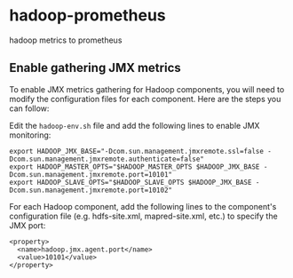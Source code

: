 # hadoop-prometheus
hadoop metrics to prometheus

## Enable gathering JMX metrics

To enable JMX metrics gathering for Hadoop components, you will need to modify the configuration files for each component. Here are the steps you can follow:

Edit the `hadoop-env.sh` file and add the following lines to enable JMX monitoring:
```
export HADOOP_JMX_BASE="-Dcom.sun.management.jmxremote.ssl=false -Dcom.sun.management.jmxremote.authenticate=false"
export HADOOP_MASTER_OPTS="$HADOOP_MASTER_OPTS $HADOOP_JMX_BASE -Dcom.sun.management.jmxremote.port=10101"
export HADOOP_SLAVE_OPTS="$HADOOP_SLAVE_OPTS $HADOOP_JMX_BASE -Dcom.sun.management.jmxremote.port=10102"
```

For each Hadoop component, add the following lines to the component's configuration file (e.g. hdfs-site.xml, mapred-site.xml, etc.) to specify the JMX port:
```
<property>
  <name>hadoop.jmx.agent.port</name>
  <value>10101</value>
</property>
```
 
